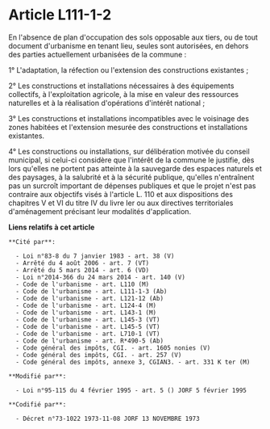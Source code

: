 # Article L111-1-2

En l'absence de plan d'occupation des sols opposable aux tiers, ou de tout document d'urbanisme en tenant lieu, seules sont
autorisées, en dehors des parties actuellement urbanisées de la commune :

1° L'adaptation, la réfection ou l'extension des constructions existantes ;

2° Les constructions et installations nécessaires à des équipements collectifs, à l'exploitation agricole, à la mise en
valeur des ressources naturelles et à la réalisation d'opérations d'intérêt national ;

3° Les constructions et installations incompatibles avec le voisinage des zones habitées et l'extension mesurée des
constructions et installations existantes.

4° Les constructions ou installations, sur délibération motivée du conseil municipal, si celui-ci considère que l'intérêt de
la commune le justifie, dès lors qu'elles ne portent pas atteinte à la sauvegarde des espaces naturels et des paysages, à la
salubrité et à la sécurité publique, qu'elles n'entraînent pas un surcroît important de dépenses publiques et que le projet
n'est pas contraire aux objectifs visés à l'article L. 110 et aux dispositions des chapitres V et VI du titre IV du livre Ier
ou aux directives territoriales d'aménagement précisant leur modalités d'application.

**Liens relatifs à cet article**

	**Cité par**:

	  - Loi n°83-8 du 7 janvier 1983 - art. 38 (V)
	  - Arrêté du 4 août 2006 - art. 7 (VT)
	  - Arrêté du 5 mars 2014 - art. 6 (VD)
	  - Loi n°2014-366 du 24 mars 2014 - art. 140 (V)
	  - Code de l'urbanisme - art. L110 (M)
	  - Code de l'urbanisme - art. L111-1-3 (Ab)
	  - Code de l'urbanisme - art. L121-12 (Ab)
	  - Code de l'urbanisme - art. L124-4 (M)
	  - Code de l'urbanisme - art. L143-1 (M)
	  - Code de l'urbanisme - art. L145-3 (VT)
	  - Code de l'urbanisme - art. L145-5 (VT)
	  - Code de l'urbanisme - art. L710-1 (VT)
	  - Code de l'urbanisme - art. R*490-5 (Ab)
	  - Code général des impôts, CGI. - art. 1605 nonies (V)
	  - Code général des impôts, CGI. - art. 257 (V)
	  - Code général des impôts, annexe 3, CGIAN3. - art. 331 K ter (M)

	**Modifié par**:

	  - Loi n°95-115 du 4 février 1995 - art. 5 () JORF 5 février 1995

	**Codifié par**:

	  - Décret n°73-1022 1973-11-08 JORF 13 NOVEMBRE 1973
